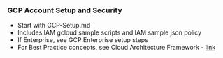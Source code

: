 ### GCP Account Setup and Security

- Start with GCP-Setup.md  
- Includes IAM gcloud sample scripts and IAM sample json policy  
- If Enterprise, see GCP Enterprise setup steps  
- For Best Practice concepts, see Cloud Architecture Framework - [link](https://cloud.google.com/architecture/framework)
